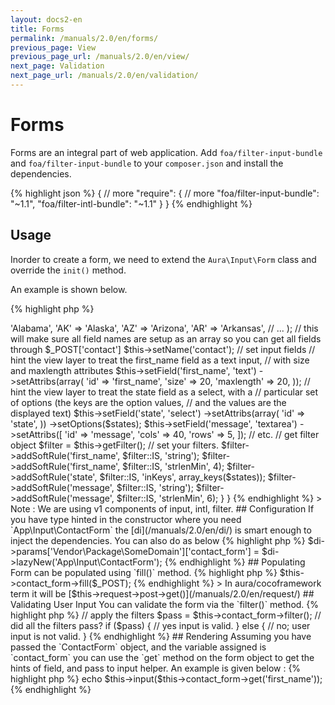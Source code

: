 ```yaml
---
layout: docs2-en
title: Forms
permalink: /manuals/2.0/en/forms/
previous_page: View
previous_page_url: /manuals/2.0/en/view/
next_page: Validation
next_page_url: /manuals/2.0/en/validation/
---
```


# Forms

Forms are an integral part of web application. Add `foa/filter-input-bundle` and `foa/filter-input-bundle` to your `composer.json` and install the dependencies.

{% highlight json %}
{
    // more
    "require": {
        // more
        "foa/filter-input-bundle": "~1.1",
        "foa/filter-intl-bundle": "~1.1"
    }
}
{% endhighlight %}

## Usage

Inorder to create a form, we need to extend the `Aura\Input\Form` class and override the `init()` method.

An example is shown below.

{% highlight php %}
<?php
/**
 * {$PROJECT_PATH}/src/App/Input/ContactForm.php
 */
namespace App\Input;

use Aura\Input\Form;

class ContactForm extends Form
{
    public function init()
    {
        $states = array(
            'AL' => 'Alabama',
            'AK' => 'Alaska',
            'AZ' => 'Arizona',
            'AR' => 'Arkansas',
            // ...
        );
        // this will make sure all field names are setup as an array so you can get all fields through $_POST['contact']
        $this->setName('contact');
        // set input fields
        // hint the view layer to treat the first_name field as a text input,
        // with size and maxlength attributes
        $this->setField('first_name', 'text')
             ->setAttribs(array(
                 'id' => 'first_name',
                'size' => 20,
                'maxlength' => 20,
             ));

        // hint the view layer to treat the state field as a select, with a
        // particular set of options (the keys are the option values,
        // and the values are the displayed text)
        $this->setField('state', 'select')
             ->setAttribs(array(
                 'id' => 'state',
             ))
             ->setOptions($states);

        $this->setField('message', 'textarea')
            ->setAttribs([
                'id' => 'message',
                'cols' => 40,
                'rows' => 5,
            ]);
        // etc.

        // get filter object
        $filter = $this->getFilter();
        // set your filters.
        $filter->addSoftRule('first_name', $filter::IS, 'string');
        $filter->addSoftRule('first_name', $filter::IS, 'strlenMin', 4);
        $filter->addSoftRule('state', $filter::IS, 'inKeys', array_keys($states));
        $filter->addSoftRule('message', $filter::IS, 'string');
        $filter->addSoftRule('message', $filter::IS, 'strlenMin', 6);
    }
}
{% endhighlight %}

> Note : We are using v1 components of input, intl, filter.

## Configuration

If you have type hinted in the constructor where you need `App\Input\ContactForm` the [di](/manuals/2.0/en/di/) is smart enough to inject the dependencies.

You can also do as below

{% highlight php %}
$di->params['Vendor\Package\SomeDomain']['contact_form'] = $di->lazyNew('App\Input\ContactForm');
{% endhighlight %}

## Populating

Form can be populated using `fill()` method.

{% highlight php %}
$this->contact_form->fill($_POST);
{% endhighlight %}

> In aura/cocoframework term it will be [$this->request->post->get()](/manuals/2.0/en/request/)

## Validating User Input

You can validate the form via the `filter()` method.

{% highlight php %}
// apply the filters
$pass = $this->contact_form->filter();

// did all the filters pass?
if ($pass) {
    // yes input is valid.
} else {
    // no; user input is not valid.
}
{% endhighlight %}

## Rendering

Assuming you have passed the `ContactForm` object, and the variable assigned is `contact_form` you can use the `get` method on the form object to get the hints of field, and pass to input helper.

An example is given below :

{% highlight php %}
echo $this->input($this->contact_form->get('first_name'));
{% endhighlight %}
